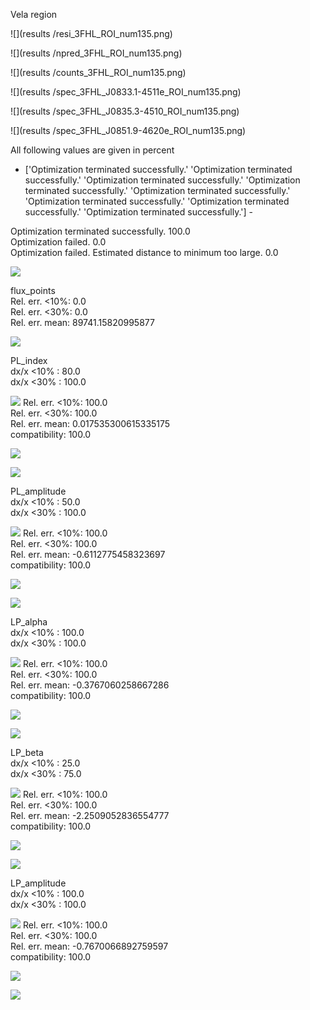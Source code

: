 
 Vela region 


 ![](results /resi_3FHL_ROI_num135.png)

 ![](results /npred_3FHL_ROI_num135.png)

 ![](results /counts_3FHL_ROI_num135.png)

 ![](results /spec_3FHL_J0833.1-4511e_ROI_num135.png)

 ![](results /spec_3FHL_J0835.3-4510_ROI_num135.png)

 ![](results /spec_3FHL_J0851.9-4620e_ROI_num135.png)

 All following values are given in percent 


- ['Optimization terminated successfully.'
 'Optimization terminated successfully.'
 'Optimization terminated successfully.'
 'Optimization terminated successfully.'
 'Optimization terminated successfully.'
 'Optimization terminated successfully.'
 'Optimization terminated successfully.'
 'Optimization terminated successfully.'] -

Optimization terminated successfully. 100.0   
Optimization failed. 0.0   
Optimization failed. Estimated distance to minimum too large. 0.0   

 ![](results/Cash_stat_corr.png)

flux_points   
Rel. err. <10%: 0.0   
Rel. err. <30%: 0.0   
Rel. err. mean: 89741.15820995877   

 ![](results/flux_points_errel.png)

PL_index   
dx/x <10% :  80.0   
dx/x <30% :  100.0   

 ![](results/PL_index_corr.png)
Rel. err. <10%: 100.0   
Rel. err. <30%: 100.0   
Rel. err. mean: 0.017535300615335175   
compatibility: 100.0   

 ![](results/PL_index_errel.png)

 ![](results/PL_index_error_errel.png)

PL_amplitude   
dx/x <10% :  50.0   
dx/x <30% :  100.0   

 ![](results/PL_amplitude_corr.png)
Rel. err. <10%: 100.0   
Rel. err. <30%: 100.0   
Rel. err. mean: -0.6112775458323697   
compatibility: 100.0   

 ![](results/PL_amplitude_errel.png)

 ![](results/PL_amplitude_error_errel.png)

LP_alpha   
dx/x <10% :  100.0   
dx/x <30% :  100.0   

 ![](results/LP_alpha_corr.png)
Rel. err. <10%: 100.0   
Rel. err. <30%: 100.0   
Rel. err. mean: -0.3767060258667286   
compatibility: 100.0   

 ![](results/LP_alpha_errel.png)

 ![](results/LP_alpha_error_errel.png)

LP_beta   
dx/x <10% :  25.0   
dx/x <30% :  75.0   

 ![](results/LP_beta_corr.png)
Rel. err. <10%: 100.0   
Rel. err. <30%: 100.0   
Rel. err. mean: -2.2509052836554777   
compatibility: 100.0   

 ![](results/LP_beta_errel.png)

 ![](results/LP_beta_error_errel.png)

LP_amplitude   
dx/x <10% :  100.0   
dx/x <30% :  100.0   

 ![](results/LP_amplitude_corr.png)
Rel. err. <10%: 100.0   
Rel. err. <30%: 100.0   
Rel. err. mean: -0.7670066892759597   
compatibility: 100.0   

 ![](results/LP_amplitude_errel.png)

 ![](results/LP_amplitude_error_errel.png)
